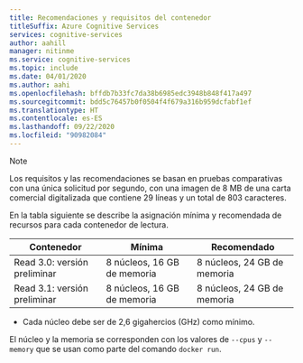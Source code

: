 ```yaml
---
title: Recomendaciones y requisitos del contenedor
titleSuffix: Azure Cognitive Services
services: cognitive-services
author: aahill
manager: nitinme
ms.service: cognitive-services
ms.topic: include
ms.date: 04/01/2020
ms.author: aahi
ms.openlocfilehash: bffdb7b33fc7da38b6985edc3948b848f417a497
ms.sourcegitcommit: bdd5c76457b0f0504f4f679a316b959dcfabf1ef
ms.translationtype: HT
ms.contentlocale: es-ES
ms.lasthandoff: 09/22/2020
ms.locfileid: "90982084"
---
```

> [!NOTE]
> Los requisitos y las recomendaciones se basan en pruebas comparativas con una única solicitud por segundo, con una imagen de 8 MB de una carta comercial digitalizada que contiene 29 líneas y un total de 803 caracteres.

En la tabla siguiente se describe la asignación mínima y recomendada de recursos para cada contenedor de lectura.

| Contenedor | Mínima | Recomendado |
|-----------|---------|-------------|
| Read 3.0: versión preliminar | 8 núcleos, 16 GB de memoria | 8 núcleos, 24 GB de memoria |
| Read 3.1: versión preliminar | 8 núcleos, 16 GB de memoria | 8 núcleos, 24 GB de memoria |

* Cada núcleo debe ser de 2,6 gigahercios (GHz) como mínimo.

El núcleo y la memoria se corresponden con los valores de `--cpus` y `--memory` que se usan como parte del comando `docker run`.
